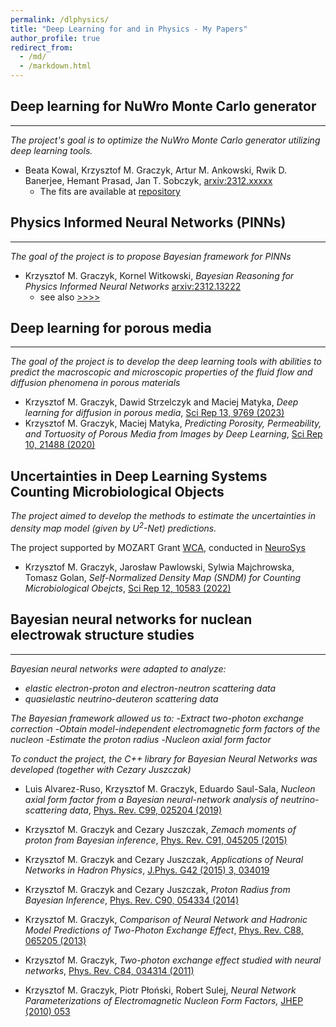 ```yaml
---
permalink: /dlphysics/
title: "Deep Learning for and in Physics - My Papers"
author_profile: true
redirect_from: 
  - /md/
  - /markdown.html
---
```


## Deep learning for NuWro Monte Carlo generator
---
_The project's goal is to optimize the NuWro Monte Carlo generator utilizing deep learning tools._

* Beata Kowal, Krzysztof M. Graczyk, Artur M. Ankowski, Rwik D. Banerjee, Hemant Prasad, Jan T. Sobczyk,
  [arxiv:2312.xxxxx](https://arxiv.org/abs/2312.xxxxx)
  - The fits are available at [repository](https://github.com/xxx) 
  

## Physics Informed Neural Networks (PINNs)
---
_The goal of the project is to propose Bayesian framework for PINNs_

* Krzysztof M. Graczyk, Kornel Witkowski,
  _Bayesian Reasoning for Physics Informed Neural Networks_
  [arxiv:2312.13222](https://arxiv.org/abs/2308.13222)
  - see also [>>>>](https://kgraczyk.github.io/publication/2023-08-25-PINN-29)

## Deep learning for porous media
---
_The goal of the project is to develop the deep learning tools with abilities to predict the macroscopic and microscopic properties of the fluid flow and diffusion phenomena in porous materials_

* Krzysztof M. Graczyk, Dawid Strzelczyk and Maciej Matyka,
  _Deep learning for diffusion in porous media_,
  [Sci Rep 13, 9769 (2023)](https://www.nature.com/articles/s41598-023-36466-w)
* Krzysztof M. Graczyk, Maciej Matyka,
  _Predicting Porosity, Permeability, and Tortuosity of Porous Media from Images by Deep Learning_,
  [Sci Rep 10, 21488 (2020)](https://doi.org/10.1038/s41598-020-78415-x)

## Uncertainties in Deep Learning Systems Counting Microbiological Objects

_The project aimed to develop the methods to estimate the uncertainties in density map model (given by $U^2$-Net) predictions._

The project supported by MOZART Grant [WCA](https://wca.wroc.pl/dr-hab-krzysztof-graczyk-neurosys-sp-z-oo-opracowanie-metod-oceny-niepewnosci-w-klasyfikacji-probek-mikrobiologicznych), conducted in [NeuroSys](https://neurosys.com)

* Krzysztof M. Graczyk, Jarosław Pawlowski, Sylwia Majchrowska, Tomasz Golan, _Self-Normalized Density Map (SNDM) for Counting Microbiological Obejcts_, [Sci Rep 12, 10583 (2022)](https://www.nature.com/articles/s41598-022-14879-3)

## Bayesian neural networks for nuclean electrowak structure studies
---

_Bayesian neural networks were adapted to analyze:_
- _elastic electron-proton and electron-neutron scattering data_
- _quasielastic neutrino-deuteron scattering data_

_The Bayesian framework allowed us to:_
  -_Extract two-photon exchange correction_
  -_Obtain model-independent electromagnetic form factors of the nucleon_
  -_Estimate the proton radius_
  -_Nucleon axial form factor_

_To conduct the project, the C++ library for Bayesian Neural Networks was developed (together with Cezary Juszczak)_

* Luis Alvarez-Ruso, Krzysztof M. Graczyk, Eduardo Saul-Sala, _Nucleon axial form factor from a Bayesian neural-network analysis of neutrino-scattering data_, [Phys. Rev. C99, 025204 (2019)](https://journals.aps.org/prc/abstract/10.1103/PhysRevC.99.025204)

* Krzysztof M. Graczyk and Cezary Juszczak, _Zemach moments of proton from Bayesian inference_, [Phys. Rev. C91, 045205 (2015)](https://journals.aps.org/prc/abstract/10.1103/PhysRevC.91.045205)

* Krzysztof M. Graczyk and Cezary Juszczak, _Applications of Neural Networks in Hadron Physics_, [J.Phys. G42 (2015) 3, 034019](http://iopscience.iop.org/0954-3899/42/3/034019/) 

* Krzysztof M. Graczyk and Cezary Juszczak, _Proton Radius from Bayesian Inference_,
 [Phys. Rev. C90, 054334 (2014)](https://journals.aps.org/prc/abstract/10.1103/PhysRevC.90.054334)

* Krzysztof M. Graczyk, _Comparison of Neural Network and Hadronic Model Predictions of Two-Photon Exchange Effect_,
 [Phys. Rev. C88, 065205 (2013)](https://journals.aps.org/prc/abstract/10.1103/PhysRevC.88.065205)

* Krzysztof M. Graczyk, _Two-photon exchange effect studied with neural networks_,
  [Phys. Rev. C84, 034314 (2011)](https://journals.aps.org/prc/abstract/10.1103/PhysRevC.84.034314)

* Krzysztof M. Graczyk, Piotr Płoński, Robert Sulej, _Neural Network Parameterizations of Electromagnetic Nucleon Form Factors,_
  [JHEP (2010) 053](https://link.springer.com/article/10.1007/JHEP09(2010)053)
  
 
